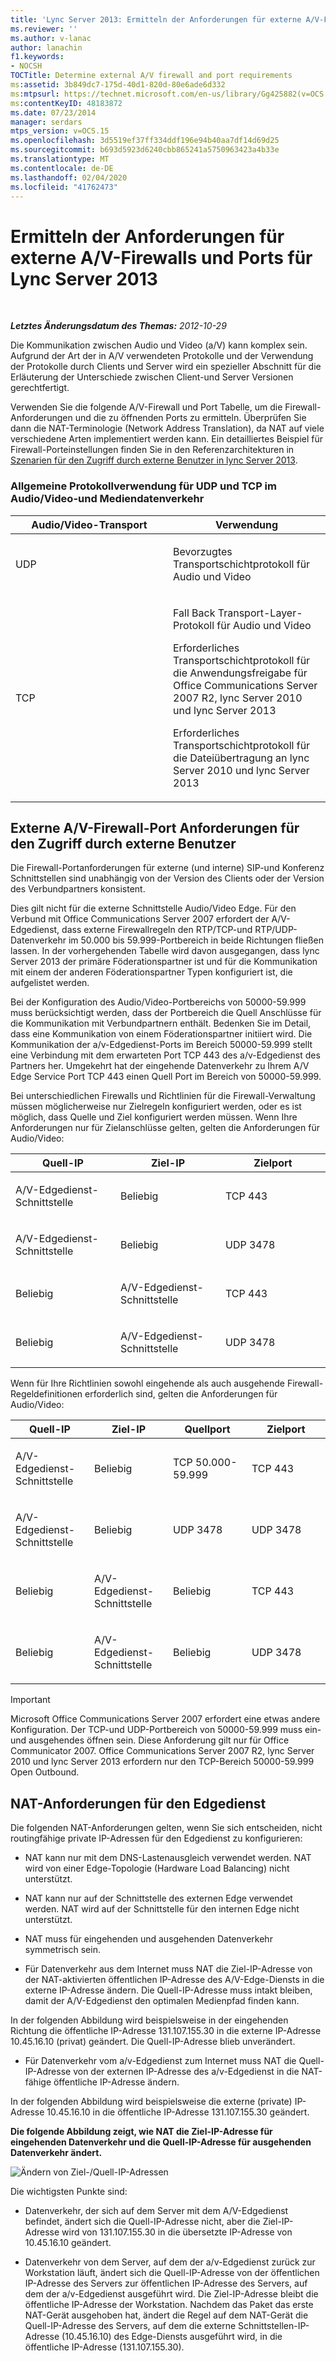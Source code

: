 ```yaml
---
title: 'Lync Server 2013: Ermitteln der Anforderungen für externe A/V-Firewalls und Ports'
ms.reviewer: ''
ms.author: v-lanac
author: lanachin
f1.keywords:
- NOCSH
TOCTitle: Determine external A/V firewall and port requirements
ms:assetid: 3b849dc7-175d-40d1-820d-80e6ade6d332
ms:mtpsurl: https://technet.microsoft.com/en-us/library/Gg425882(v=OCS.15)
ms:contentKeyID: 48183872
ms.date: 07/23/2014
manager: serdars
mtps_version: v=OCS.15
ms.openlocfilehash: 3d5519ef37ff334ddf196e94b40aa7df14d69d25
ms.sourcegitcommit: b693d5923d6240cbb865241a5750963423a4b33e
ms.translationtype: MT
ms.contentlocale: de-DE
ms.lasthandoff: 02/04/2020
ms.locfileid: "41762473"
---
```

<div data-xmlns="http://www.w3.org/1999/xhtml">

<div class="topic" data-xmlns="http://www.w3.org/1999/xhtml" data-msxsl="urn:schemas-microsoft-com:xslt" data-cs="http://msdn.microsoft.com/en-us/">

<div data-asp="http://msdn2.microsoft.com/asp">

# <a name="determine-external-av-firewall-and-port-requirements-for-lync-server-2013"></a>Ermitteln der Anforderungen für externe A/V-Firewalls und Ports für Lync Server 2013

</div>

<div id="mainSection">

<div id="mainBody">

<span> </span>

_**Letztes Änderungsdatum des Themas:** 2012-10-29_

Die Kommunikation zwischen Audio und Video (a/V) kann komplex sein. Aufgrund der Art der in A/V verwendeten Protokolle und der Verwendung der Protokolle durch Clients und Server wird ein spezieller Abschnitt für die Erläuterung der Unterschiede zwischen Client-und Server Versionen gerechtfertigt.

Verwenden Sie die folgende A/V-Firewall und Port Tabelle, um die Firewall-Anforderungen und die zu öffnenden Ports zu ermitteln. Überprüfen Sie dann die NAT-Terminologie (Network Address Translation), da NAT auf viele verschiedene Arten implementiert werden kann. Ein detailliertes Beispiel für Firewall-Porteinstellungen finden Sie in den Referenzarchitekturen in [Szenarien für den Zugriff durch externe Benutzer in lync Server 2013](lync-server-2013-scenarios-for-external-user-access.md).

### <a name="general-protocol-usage-for-udp-and-tcp-in-audiovideo-and-media-traffic"></a>Allgemeine Protokollverwendung für UDP und TCP im Audio/Video-und Mediendatenverkehr

<table>
<colgroup>
<col style="width: 50%" />
<col style="width: 50%" />
</colgroup>
<thead>
<tr class="header">
<th>Audio/Video-Transport</th>
<th>Verwendung</th>
</tr>
</thead>
<tbody>
<tr class="odd">
<td><p>UDP</p></td>
<td><p>Bevorzugtes Transportschichtprotokoll für Audio und Video</p></td>
</tr>
<tr class="even">
<td><p>TCP</p></td>
<td><p>Fall Back Transport-Layer-Protokoll für Audio und Video</p>
<p>Erforderliches Transportschichtprotokoll für die Anwendungsfreigabe für Office Communications Server 2007 R2, lync Server 2010 und lync Server 2013</p>
<p>Erforderliches Transportschichtprotokoll für die Dateiübertragung an lync Server 2010 und lync Server 2013</p></td>
</tr>
</tbody>
</table>


<div>

## <a name="external-av-firewall-port-requirements-for-external-user-access"></a>Externe A/V-Firewall-Port Anforderungen für den Zugriff durch externe Benutzer

Die Firewall-Portanforderungen für externe (und interne) SIP-und Konferenz Schnittstellen sind unabhängig von der Version des Clients oder der Version des Verbundpartners konsistent.

Dies gilt nicht für die externe Schnittstelle Audio/Video Edge. Für den Verbund mit Office Communications Server 2007 erfordert der A/V-Edgedienst, dass externe Firewallregeln den RTP/TCP-und RTP/UDP-Datenverkehr im 50.000 bis 59.999-Portbereich in beide Richtungen fließen lassen. In der vorhergehenden Tabelle wird davon ausgegangen, dass lync Server 2013 der primäre Föderationspartner ist und für die Kommunikation mit einem der anderen Föderationspartner Typen konfiguriert ist, die aufgelistet werden.

Bei der Konfiguration des Audio/Video-Portbereichs von 50000-59.999 muss berücksichtigt werden, dass der Portbereich die Quell Anschlüsse für die Kommunikation mit Verbundpartnern enthält. Bedenken Sie im Detail, dass eine Kommunikation von einem Föderationspartner initiiert wird. Die Kommunikation der a/v-Edgedienst-Ports im Bereich 50000-59.999 stellt eine Verbindung mit dem erwarteten Port TCP 443 des a/v-Edgedienst des Partners her. Umgekehrt hat der eingehende Datenverkehr zu Ihrem A/V Edge Service Port TCP 443 einen Quell Port im Bereich von 50000-59.999.

Bei unterschiedlichen Firewalls und Richtlinien für die Firewall-Verwaltung müssen möglicherweise nur Zielregeln konfiguriert werden, oder es ist möglich, dass Quelle und Ziel konfiguriert werden müssen. Wenn Ihre Anforderungen nur für Zielanschlüsse gelten, gelten die Anforderungen für Audio/Video:


<table>
<colgroup>
<col style="width: 33%" />
<col style="width: 33%" />
<col style="width: 33%" />
</colgroup>
<thead>
<tr class="header">
<th>Quell-IP</th>
<th>Ziel-IP</th>
<th>Zielport</th>
</tr>
</thead>
<tbody>
<tr class="odd">
<td><p>A/V-Edgedienst-Schnittstelle</p></td>
<td><p>Beliebig</p></td>
<td><p>TCP 443</p></td>
</tr>
<tr class="even">
<td><p>A/V-Edgedienst-Schnittstelle</p></td>
<td><p>Beliebig</p></td>
<td><p>UDP 3478</p></td>
</tr>
<tr class="odd">
<td><p>Beliebig</p></td>
<td><p>A/V-Edgedienst-Schnittstelle</p></td>
<td><p>TCP 443</p></td>
</tr>
<tr class="even">
<td><p>Beliebig</p></td>
<td><p>A/V-Edgedienst-Schnittstelle</p></td>
<td><p>UDP 3478</p></td>
</tr>
</tbody>
</table>


Wenn für Ihre Richtlinien sowohl eingehende als auch ausgehende Firewall-Regeldefinitionen erforderlich sind, gelten die Anforderungen für Audio/Video:


<table>
<colgroup>
<col style="width: 25%" />
<col style="width: 25%" />
<col style="width: 25%" />
<col style="width: 25%" />
</colgroup>
<thead>
<tr class="header">
<th>Quell-IP</th>
<th>Ziel-IP</th>
<th>Quellport</th>
<th>Zielport</th>
</tr>
</thead>
<tbody>
<tr class="odd">
<td><p>A/V-Edgedienst-Schnittstelle</p></td>
<td><p>Beliebig</p></td>
<td><p>TCP 50.000-59.999</p></td>
<td><p>TCP 443</p></td>
</tr>
<tr class="even">
<td><p>A/V-Edgedienst-Schnittstelle</p></td>
<td><p>Beliebig</p></td>
<td><p>UDP 3478</p></td>
<td><p>UDP 3478</p></td>
</tr>
<tr class="odd">
<td><p>Beliebig</p></td>
<td><p>A/V-Edgedienst-Schnittstelle</p></td>
<td><p>Beliebig</p></td>
<td><p>TCP 443</p></td>
</tr>
<tr class="even">
<td><p>Beliebig</p></td>
<td><p>A/V-Edgedienst-Schnittstelle</p></td>
<td><p>Beliebig</p></td>
<td><p>UDP 3478</p></td>
</tr>
</tbody>
</table>


<div>


> [!IMPORTANT]  
> Microsoft Office Communications Server 2007 erfordert eine etwas andere Konfiguration. Der TCP-und UDP-Portbereich von 50000-59.999 muss ein-und ausgehendes öffnen sein. Diese Anforderung gilt nur für Office Communicator 2007. Office Communications Server 2007 R2, lync Server 2010 und lync Server 2013 erfordern nur den TCP-Bereich 50000-59.999 Open Outbound.



</div>

</div>

<div>

## <a name="nat-requirements-for-the-edge-service"></a>NAT-Anforderungen für den Edgedienst

Die folgenden NAT-Anforderungen gelten, wenn Sie sich entscheiden, nicht routingfähige private IP-Adressen für den Edgedienst zu konfigurieren:

  - NAT kann nur mit dem DNS-Lastenausgleich verwendet werden. NAT wird von einer Edge-Topologie (Hardware Load Balancing) nicht unterstützt.

  - NAT kann nur auf der Schnittstelle des externen Edge verwendet werden. NAT wird auf der Schnittstelle für den internen Edge nicht unterstützt.

  - NAT muss für eingehenden und ausgehenden Datenverkehr symmetrisch sein.
    
  - Für Datenverkehr aus dem Internet muss NAT die Ziel-IP-Adresse von der NAT-aktivierten öffentlichen IP-Adresse des A/V-Edge-Diensts in die externe IP-Adresse ändern. Die Quell-IP-Adresse muss intakt bleiben, damit der A/V-Edgedienst den optimalen Medienpfad finden kann.
  
  In der folgenden Abbildung wird beispielsweise in der eingehenden Richtung die öffentliche IP-Adresse 131.107.155.30 in die externe IP-Adresse 10.45.16.10 (privat) geändert. Die Quell-IP-Adresse blieb unverändert.
  
  - Für Datenverkehr vom a/v-Edgedienst zum Internet muss NAT die Quell-IP-Adresse von der externen IP-Adresse des a/v-Edgedienst in die NAT-fähige öffentliche IP-Adresse ändern.

In der folgenden Abbildung wird beispielsweise die externe (private) IP-Adresse 10.45.16.10 in die öffentliche IP-Adresse 131.107.155.30 geändert.

**Die folgende Abbildung zeigt, wie NAT die Ziel-IP-Adresse für eingehenden Datenverkehr und die Quell-IP-Adresse für ausgehenden Datenverkehr ändert.**

![Ändern von Ziel-/Quell-IP-Adressen](images/Gg425882.0fee7ec5-4cb8-4aff-9164-e7fbab73336d(OCS.15).jpg "Ändern von Ziel-/Quell-IP-Adressen")

Die wichtigsten Punkte sind:

  - Datenverkehr, der sich auf dem Server mit dem A/V-Edgedienst befindet, ändert sich die Quell-IP-Adresse nicht, aber die Ziel-IP-Adresse wird von 131.107.155.30 in die übersetzte IP-Adresse von 10.45.16.10 geändert.

  - Datenverkehr von dem Server, auf dem der a/v-Edgedienst zurück zur Workstation läuft, ändert sich die Quell-IP-Adresse von der öffentlichen IP-Adresse des Servers zur öffentlichen IP-Adresse des Servers, auf dem der a/v-Edgedienst ausgeführt wird. Die Ziel-IP-Adresse bleibt die öffentliche IP-Adresse der Workstation. Nachdem das Paket das erste NAT-Gerät ausgehoben hat, ändert die Regel auf dem NAT-Gerät die Quell-IP-Adresse des Servers, auf dem die externe Schnittstellen-IP-Adresse (10.45.16.10) des Edge-Diensts ausgeführt wird, in die öffentliche IP-Adresse (131.107.155.30).

</div>

</div>

<span> </span>

</div>

</div>

</div>

